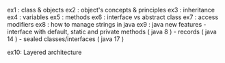 

ex1 : class & objects
ex2 : object's concepts & principles
ex3 : inheritance
ex4 : variables
ex5 : methods
ex6 : interface vs abstract class
ex7 : access modifiers
ex8 : how to manage strings in java
ex9 : java new features
        - interface with default, static and private methods ( java 8 )
        - records ( java 14 )
        - sealed classes/interfaces ( java 17 )
        
ex10: Layered architecture